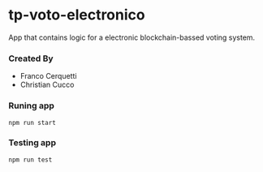 # tp-voto-electronico

App that contains logic for a electronic blockchain-bassed voting system.

### Created By
- Franco Cerquetti
- Christian Cucco

### Runing app

```
npm run start
```



### Testing app

```
npm run test
```

